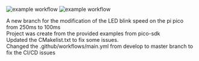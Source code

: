 ![example workflow](https://github.com/tharnath08/ECE6785Lab0/actions/workflows/main.yml/badge.svg)
![example workflow](https://github.com/tharnath08/ECE6785Lab0/actions/workflows/main.yml/badge.svg?branch=compilation-demo)

A new branch for the modification of the LED blink speed on the pi pico from 250ms to 100ms \
Project was create from the provided examples from pico-sdk \
Updated the CMakelist.txt to fix some issues. \
Changed the .github/workflows/main.yml from develop to master branch to fix the CI/CD issues


